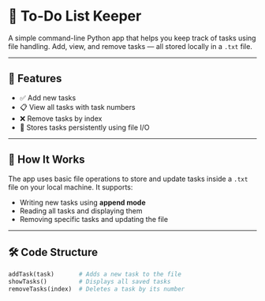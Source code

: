 # 📝 To-Do List Keeper

A simple command-line Python app that helps you keep track of tasks using file handling. Add, view, and remove tasks — all stored locally in a `.txt` file.

---

## 🚀 Features

- ✅ Add new tasks  
- 📋 View all tasks with task numbers  
- ❌ Remove tasks by index  
- 💾 Stores tasks persistently using file I/O  

---

## 📂 How It Works

The app uses basic file operations to store and update tasks inside a `.txt` file on your local machine. It supports:

- Writing new tasks using **append mode**
- Reading all tasks and displaying them
- Removing specific tasks and updating the file

---

## 🛠️ Code Structure

```python
addTask(task)       # Adds a new task to the file  
showTasks()         # Displays all saved tasks  
removeTasks(index)  # Deletes a task by its number  
